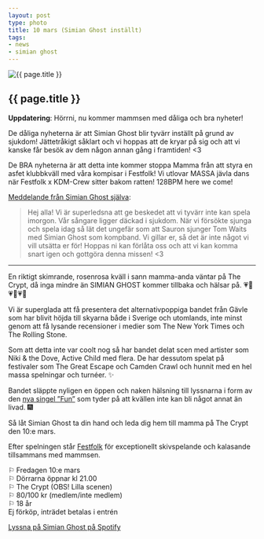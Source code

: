 ```yaml
---
layout: post
type: photo
title: 10 mars (Simian Ghost inställt)
tags:
- news
- simian ghost
---
```


<img class="news-photo" src="/assets/img/news/Simian_Ghost.png" alt="{{ page.title }}" />

## {{ page.title }}

**Uppdatering**: Hörrni, nu kommer mammsen med dåliga och bra nyheter!

De dåliga nyheterna är att Simian Ghost blir tyvärr inställt på grund av sjukdom! Jättetråkigt såklart och vi hoppas att de kryar på sig och att vi kanske får besök av dem någon annan gång i framtiden! <3

De BRA nyheterna är att detta inte kommer stoppa Mamma från att styra en asfet klubbkväll med våra kompisar i Festfolk! Vi utlovar MASSA jävla dans när Festfolk x KDM-Crew sitter bakom ratten! 128BPM here we come!

[Meddelande från Simian Ghost själva](https://www.facebook.com/events/1439477369427334/permalink/1461874043854333/?ref=1&action_history=null):

> Hej alla! Vi är superledsna att ge beskedet att vi tyvärr inte kan spela imorgon. Vår sångare ligger däckad i sjukdom. När vi försökte sjunga och spela idag så lät det ungefär som att Sauron sjunger Tom Waits med Simian Ghost som kompband. Vi gillar er, så det är inte något vi vill utsätta er för! Hoppas ni kan förlåta oss och att vi kan komma snart igen och gottgöra denna missen! <3

---

En riktigt skimrande, rosenrosa kväll i sann mamma-anda väntar på The Crypt, då inga mindre än SIMIAN GHOST kommer tillbaka och hälsar på.
💗🌹💗🌹💗🌹

Vi är superglada att få presentera det alternativpoppiga bandet från Gävle som har blivit höjda till skyarna både i Sverige och utomlands, inte minst genom att få lysande recensioner i medier som The New York Times och The Rolling Stone.

Som att detta inte var coolt nog så har bandet delat scen med artister som Niki & the Dove, Active Child med flera. De har dessutom spelat på festivaler som The Great Escape och Camden Crawl och hunnit med en hel massa spelningar och turnéer. ✨

Bandet släppte nyligen en öppen och naken hälsning till lyssnarna i form av den [nya singel ”Fun”](https://open.spotify.com/album/1iNjG317rLDivQF0L8NTCm) som tyder på att kvällen inte kan bli något annat än livad. 🎆

Så låt Simian Ghost ta din hand och leda dig hem till mamma på The Crypt den 10:e mars.

Efter spelningen står [Festfolk](https://www.facebook.com/festfolklkpg/) för exceptionellt skivspelande och kalasande tillsammans med mammsen.

⚐ Fredagen 10:e mars<br />
⚐ Dörrarna öppnar kl 21.00<br />
⚐ The Crypt (OBS! Lilla scenen)<br />
⚐ 80/100 kr (medlem/inte medlem)<br />
⚐ 18 år<br />
  Ej förköp, inträdet betalas i entrén<br />

<a href="https://open.spotify.com/artist/30fJxDFMqv33K97dUEoFeK" target="_blank">Lyssna på Simian Ghost på Spotify</a>
